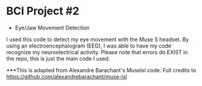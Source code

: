 # BCI Project #2
- Eye/Jaw Movement Detection

I used this code to detect my eye movement with the Muse S headset. By using an electroencephalogram (EEG), I was able to have my code recognize my neuroelectrical activity. Please note that errors do EXIST in the repo, this is just the main code I used.

***This is adapted from Alexandre Barachant's Muselsl code. Full credits to https://github.com/alexandrebarachant/muse-lsl
